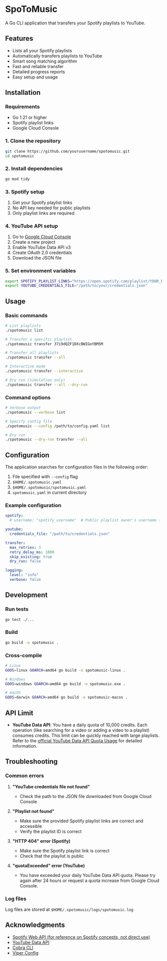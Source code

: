# SpoToMusic

A Go CLI application that transfers your Spotify playlists to YouTube.

## Features

- Lists all your Spotify playlists
- Automatically transfers playlists to YouTube
- Smart song matching algorithm
- Fast and reliable transfer
- Detailed progress reports
- Easy setup and usage

## Installation

### Requirements

- Go 1.21 or higher
- Spotify playlist links
- Google Cloud Console 

### 1. Clone the repository

```bash
git clone https://github.com/yourusername/spotomusic.git
cd spotomusic
```

### 2. Install dependencies

```bash
go mod tidy
```

### 3. Spotify setup

1. Get your Spotify playlist links
2. No API key needed for public playlists
3. Only playlist links are required

### 4. YouTube API setup

1. Go to [Google Cloud Console](https://console.cloud.google.com/)
2. Create a new project
3. Enable YouTube Data API v3
4. Create OAuth 2.0 credentials
5. Download the JSON file

### 5. Set environment variables

```bash
export SPOTIFY_PLAYLIST_LINKS="https://open.spotify.com/playlist/YOUR_PLAYLIST_ID_1,https://open.spotify.com/playlist/YOUR_PLAYLIST_ID_2"
export YOUTUBE_CREDENTIALS_FILE="/path/to/your/credentials.json"
```
## Usage

### Basic commands

```bash
# List playlists
./spotomusic list

# Transfer a specific playlist
./spotomusic transfer 37i9dQZF1DXcBWIGoYBM5M

# Transfer all playlists
./spotomusic transfer --all

# Interactive mode
./spotomusic transfer --interactive

# Dry run (simulation only)
./spotomusic transfer --all --dry-run
```

### Command options

```bash
# Verbose output
./spotomusic --verbose list

# Specify config file
./spotomusic --config /path/to/config.yaml list

# Dry run
./spotomusic --dry-run transfer --all
```

## Configuration

The application searches for configuration files in the following order:

1. File specified with `--config` flag
2. `$HOME/.spotomusic.yaml`
3. `$HOME/.spotomusic/spotomusic.yaml`
4. `spotomusic.yaml` in current directory

### Example configuration

```yaml
spotify:
  # username: "spotify_username"  # Public playlist owner's username - No longer needed with playlist links

youtube:
  credentials_file: "/path/to/credentials.json"

transfer:
  max_retries: 3
  retry_delay_ms: 1000
  skip_existing: true
  dry_run: false

logging:
  level: "info"
  verbose: false
```

## Development

### Run tests

```bash
go test ./...
```

### Build

```bash
go build -o spotomusic .
```

### Cross-compile

```bash
# Linux
GOOS=linux GOARCH=amd64 go build -o spotomusic-linux .

# Windows
GOOS=windows GOARCH=amd64 go build -o spotomusic.exe .

# macOS
GOOS=darwin GOARCH=amd64 go build -o spotomusic-macos .
```

## API Limit

- **YouTube Data API**: You have a daily quota of 10,000 credits. Each operation (like searching for a video or adding a video to a playlist) consumes credits. This limit can be quickly reached with large playlists. Refer to the [official YouTube Data API Quota Usage](https://developers.google.com/youtube/v3/guides/quota) for detailed information.

## Troubleshooting

### Common errors

1. **"YouTube credentials file not found"**
   - Check the path to the JSON file downloaded from Google Cloud Console

2. **"Playlist not found"**
   - Make sure the provided Spotify playlist links are correct and accessible
   - Verify the playlist ID is correct

3. **"HTTP 404" error (Spotify)**
   - Make sure the Spotify playlist link is correct
   - Check that the playlist is public

4. **"quotaExceeded" error (YouTube)**
   - You have exceeded your daily YouTube Data API quota. Please try again after 24 hours or request a quota increase from Google Cloud Console.

### Log files

Log files are stored at `$HOME/.spotomusic/logs/spotomusic.log`


## Acknowledgments

- [Spotify Web API (for reference on Spotify concepts, not direct use)](https://developer.spotify.com/documentation/web-api/)
- [YouTube Data API](https://developers.google.com/youtube/v3)
- [Cobra CLI](https://github.com/spf13/cobra)
- [Viper Config](https://github.com/spf13/viper)
